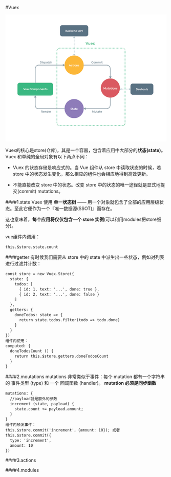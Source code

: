 #Vuex

![](/assets/vuex.png)


Vuex的核心是store(仓库)，其是一个容器，包含着应用中大部分的**状态(state)**。
Vuex 和单纯的全局对象有以下两点不同：

* Vuex 的状态存储是响应式的。当 Vue 组件从 store 中读取状态的时候，若 store 中的状态发生变化，那么相应的组件也会相应地得到高效更新。

* 不能直接改变 store 中的状态。改变 store 中的状态的唯一途径就是显式地提交(commit) mutations。

####1.state
Vuex 使用 **单一状态树** —— 用一个对象就包含了全部的应用层级状态。至此它便作为一个『唯一数据源(SSOT)』而存在。

这也意味着，**每个应用将仅仅包含一个 store 实例**(可以利用modules把store细分)。

vue组件内调用：
```
this.$store.state.count
```

####getter
有时候我们需要从 store 中的 state 中派生出一些状态，例如对列表进行过滤并计数：
```
const store = new Vuex.Store({
  state: {
    todos: [
      { id: 1, text: '...', done: true },
      { id: 2, text: '...', done: false }
    ]
  },
  getters: {
    doneTodos: state => {
      return state.todos.filter(todo => todo.done)
    }
  }
})
组件内使用：
computed: {
  doneTodosCount () {
    return this.$store.getters.doneTodosCount
  }
}
```

####2.moutations
mutations 非常类似于事件：每个 mutation 都有一个字符串的 事件类型 (type) 和 一个 回调函数 (handler)。
**mutation 必须是同步函数**
```
mutations: {
  //payload就是额外的参数
  increment (state, payload) {
    state.count += payload.amount;
  }
}
组件内触发事件：
this.$store.commit('increment'，{amount: 10}); 或者
this.$store.commit({
  type: 'increment',
  amount: 10
})
```
####3.actions

####4.modules